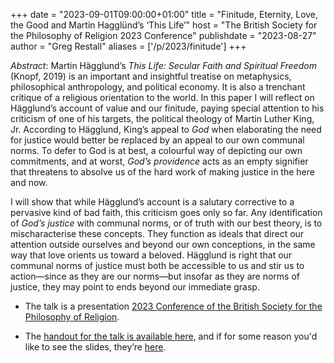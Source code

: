 +++
date = "2023-09-01T09:00:00+01:00"
title = "Finitude, Eternity, Love, the Good and Martin Hagglünd’s &lsquo;This Life&rsquo;"
host = "The British Society for the Philosophy of Religion 2023 Conference"
publishdate = "2023-08-27"
author = "Greg Restall"
aliases = ['/p/2023/finitude']
+++

*Abstract*: Martin Hägglund’s _This Life: Secular Faith and Spiritual Freedom_ (Knopf, 2019) is an important and insightful treatise on metaphysics, philosophical anthropology, and political economy. It is also a trenchant critique of a religious orientation to the world. In this paper I will reflect on Hägglund’s account of value and our finitude, paying special attention to his criticism of one of his targets, the political theology of Martin Luther King, Jr. According to Hägglund, King’s appeal to _God_ when elaborating the need for justice would better be replaced by an appeal to our own communal norms. To defer to God is at best, a colourful way of depicting our own commitments, and at worst, _God’s providence_ acts as an empty signifier that threatens to absolve us of the hard work of making justice in the here and now. 

I will show that while Hägglund’s account is a salutary corrective to a pervasive kind of bad faith, this criticism goes only so far. Any identification of _God’s justice_ with communal norms, or of truth with our best theory, is to mischaracterise these concepts. They function as ideals that direct our attention outside ourselves and beyond our own conceptions, in the same way that love orients us toward a beloved. Hägglund is right that our communal norms of justice must both be accessible to us and stir us to action—since as they are our norms—but insofar as they are norms of justice, they may point to ends beyond our immediate grasp.

* The talk is a presentation [2023 Conference of the British Society for the Philosophy of Religion](http://www.thebspr.org/conferences/).

* The [handout for the talk is available here](/handouts/finitude-bspr.pdf), and if for some reason you'd like to see the slides, they’re [here](/slides/finitude-bspr.pdf).

